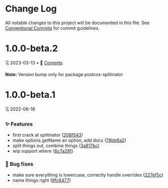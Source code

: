 # Change Log

All notable changes to this project will be documented in this file.
See [Conventional Commits](https://conventionalcommits.org) for commit guidelines.

<a name="1.0.0-beta.2"></a>
# 1.0.0-beta.2
🗓 2023-03-13 • 📝 [Commits](https://github.com/adobe/spectrum-css/compare/postcss-splitinator@1.0.0-beta.1...postcss-splitinator@1.0.0-beta.2)

**Note:** Version bump only for package postcss-splitinator





<a name="1.0.0-beta.1"></a>
# 1.0.0-beta.1
🗓 2022-06-16

### ✨ Features

* first crack at splitinator ([206f543](https://github.com/adobe/spectrum-css/commit/206f543))
* make options.getName an option, add docs ([78bb6a2](https://github.com/adobe/spectrum-css/commit/78bb6a2))
* split things out, combine things ([3a817bc](https://github.com/adobe/spectrum-css/commit/3a817bc))
* wip support where ([6c7a28f](https://github.com/adobe/spectrum-css/commit/6c7a28f))


### 🐛 Bug fixes

* make sure everything is lowercase, correctly handle overrides ([227ef5c](https://github.com/adobe/spectrum-css/commit/227ef5c))
* name things right ([9fc6477](https://github.com/adobe/spectrum-css/commit/9fc6477))

